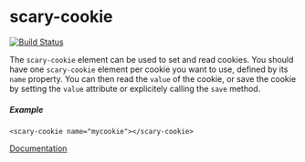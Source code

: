 # scary-cookie

[![Build Status](https://travis-ci.org/Scarygami/scary-cookie.svg?branch=master)](https://travis-ci.org/Scarygami/scary-cookie)

The `scary-cookie` element can be used to set and read cookies.
You should have one `scary-cookie` element per cookie you want to use,
defined by its `name` property.
You can then read the `value` of the cookie, or save the cookie by setting
the `value` attribute or explicitely calling the `save` method.

##### Example
    <scary-cookie name="mycookie"></scary-cookie>

[Documentation](https://scarygami.github.io/scary-cookie/)

